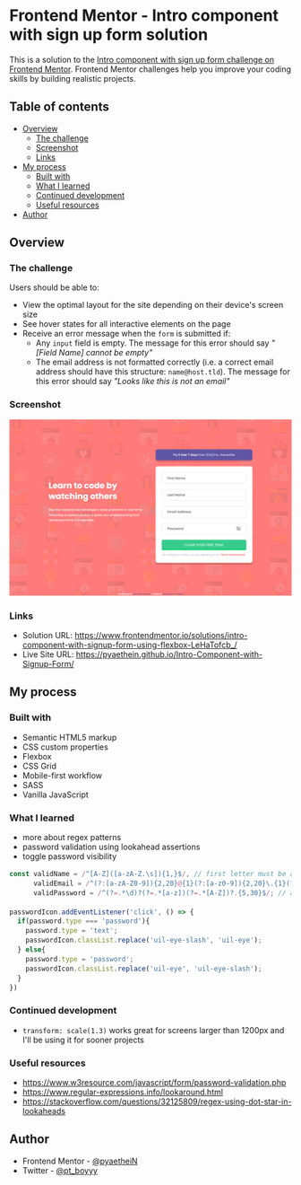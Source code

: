 # Frontend Mentor - Intro component with sign up form solution

This is a solution to the [Intro component with sign up form challenge on Frontend Mentor](https://www.frontendmentor.io/challenges/intro-component-with-signup-form-5cf91bd49edda32581d28fd1). Frontend Mentor challenges help you improve your coding skills by building realistic projects. 

## Table of contents

- [Overview](#overview)
  - [The challenge](#the-challenge)
  - [Screenshot](#screenshot)
  - [Links](#links)
- [My process](#my-process)
  - [Built with](#built-with)
  - [What I learned](#what-i-learned)
  - [Continued development](#continued-development)
  - [Useful resources](#useful-resources)
- [Author](#author)

## Overview

### The challenge

Users should be able to:

- View the optimal layout for the site depending on their device's screen size
- See hover states for all interactive elements on the page
- Receive an error message when the `form` is submitted if:
  - Any `input` field is empty. The message for this error should say *"[Field Name] cannot be empty"*
  - The email address is not formatted correctly (i.e. a correct email address should have this structure: `name@host.tld`). The message for this error should say *"Looks like this is not an email"*

### Screenshot

![](/screenshots/desktop-preview.png)

### Links

- Solution URL: https://www.frontendmentor.io/solutions/intro-component-with-signup-form-using-flexbox-LeHaTofcb_/
- Live Site URL: https://pyaethein.github.io/Intro-Component-with-Signup-Form/

## My process

### Built with

- Semantic HTML5 markup
- CSS custom properties
- Flexbox
- CSS Grid
- Mobile-first workflow
- SASS
- Vanilla JavaScript

### What I learned

- more about regex patterns
- password validation using lookahead assertions
- toggle password visibility

```js
const validName = /^[A-Z]([a-zA-Z.\s]){1,}$/, // first letter must be a capital letter (minimum 2 words)
      validEmail = /^(?:[a-zA-Z0-9]){2,20}@{1}(?:[a-z0-9]){2,20}\.{1}(?:[a-z]){2,20}((\.(?:[a-z]){2,3})?)$/,
      validPassword = /^(?=.*\d)?(?=.*[a-z])(?=.*[A-Z])?.{5,30}$/; // at least one digit, one lowercase, one uppercase(optional) 

passwordIcon.addEventListener('click', () => {
  if(password.type === 'password'){
    password.type = 'text';
    passwordIcon.classList.replace('uil-eye-slash', 'uil-eye');
  } else{
    password.type = 'password';
    passwordIcon.classList.replace('uil-eye', 'uil-eye-slash');
  }
})
```

### Continued development

- `transform: scale(1.3)` works great for screens larger than 1200px and I'll be using it for sooner projects

### Useful resources

- https://www.w3resource.com/javascript/form/password-validation.php 
- https://www.regular-expressions.info/lookaround.html
- https://stackoverflow.com/questions/32125809/regex-using-dot-star-in-lookaheads

## Author

- Frontend Mentor - [@pyaetheiN](https://www.frontendmentor.io/profile/pyaetheiN)
- Twitter - [@pt_boyyy](https://www.twitter.com/pt_boyyy)